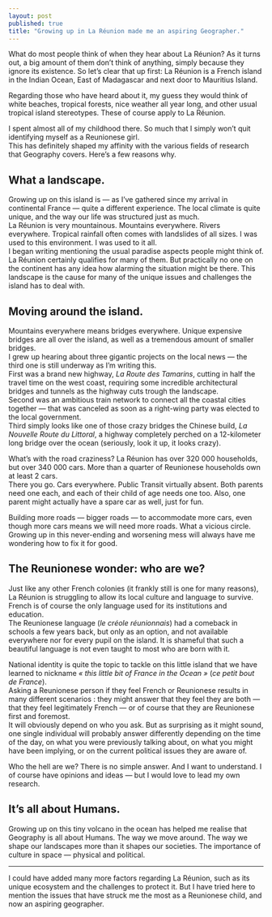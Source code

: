 ```yaml
---
layout: post
published: true
title: "Growing up in La Réunion made me an aspiring Geographer."
---
```

What do most people think of when they hear about La Réunion? As it turns out, a big amount of them don’t think of anything, simply because they ignore its existence. So let’s clear that up first: La Réunion is a French island in the Indian Ocean, East of Madagascar and next door to Mauritius Island.

Regarding those who have heard about it, my guess they would think of white beaches, tropical forests, nice weather all year long, and other usual tropical island stereotypes. These of course apply to La Réunion.

I spent almost all of my childhood there. So much that I simply won’t quit identifying myself as a Reunionese girl.  
This has definitely shaped my affinity with the various fields of research that Geography covers. Here’s a few reasons why.

## What a landscape.
Growing up on this island is — as I’ve gathered since my arrival in continental France — quite a different experience. The local climate is quite unique, and the way our life was structured just as much.  
La Réunion is very mountainous. Mountains everywhere. Rivers everywhere. Tropical rainfall often comes with landslides of all sizes. I was used to this environment. I was used to it all.  
I began writing mentioning the usual paradise aspects people might think of. La Réunion certainly qualifies for many of them. But practically no one on the continent has any idea how alarming the situation might be there. This landscape is the cause for many of the unique issues and challenges the island has to deal with.

## Moving around the island.
Mountains everywhere means bridges everywhere. Unique expensive bridges are all over the island, as well as a tremendous amount of smaller bridges.  
I grew up hearing about three gigantic projects on the local news — the third one is still underway as I’m writing this.  
First was a brand new highway, _La Route des Tamarins_, cutting in half the travel time on the west coast, requiring some incredible architectural bridges and tunnels as the highway cuts trough the landscape.  
Second was an ambitious train network to connect all the coastal cities together — that was canceled as soon as a right-wing party was elected to the local government.  
Third simply looks like one of those crazy bridges the Chinese build, _La Nouvelle Route du Littoral_, a highway completely perched on a 12-kilometer long bridge over the ocean (seriously, look it up, it looks crazy).

What’s with the road craziness? La Réunion has over 320 000 households, but over 340 000 cars. More than a quarter of Reunionese households own at least 2 cars.  
There you go. Cars everywhere. Public Transit virtually absent. Both parents need one each, and each of their child of age needs one too. Also, one parent might actually have a spare car as well, just for fun.  

Building more roads — bigger roads — to accommodate more cars, even though more cars means we will need more roads. What a vicious circle.  
Growing up in this never-ending and worsening mess will always have me wondering how to fix it for good.

## The Reunionese wonder: who are we?
Just like any other French colonies (it frankly still is one for many reasons), La Réunion is struggling to allow its local culture and language to survive. French is of course the only language used for its institutions and education.  
The Reunionese language (_le créole réunionnais_) had a comeback in schools a few years back, but only as an option, and not available everywhere nor for every pupil on the island. It is shameful that such a beautiful language is not even taught to most who are born with it.

National identity is quite the topic to tackle on this little island that we have learned to nickname _« this little bit of France in the Ocean »_ (_ce petit bout de France_).  
Asking a Reunionese person if they feel French or Reunionese results in many different scenarios : they might answer that they feel they are both — that they feel legitimately French — or of course that they are Reunionese first and foremost.  
It will obviously depend on who you ask. But as surprising as it might sound, one single individual will probably answer differently depending on the time of the day, on what you were previously talking about, on what you might have been implying, or on the current political issues they are aware of.

Who the hell are we? There is no simple answer. And I want to understand. I of course have opinions and ideas — but I would love to lead my own research.

## It’s all about Humans.
Growing up on this tiny volcano in the ocean has helped me realise that Geography is all about Humans. The way we move around. The way we shape our landscapes more than it shapes our societies. The importance of culture in space — physical and political.

- - - -

I could have added many more factors regarding La Réunion, such as its unique ecosystem and the challenges to protect it. But I have tried here to mention the issues that have struck me the most as a Reunionese child, and now an aspiring geographer.
